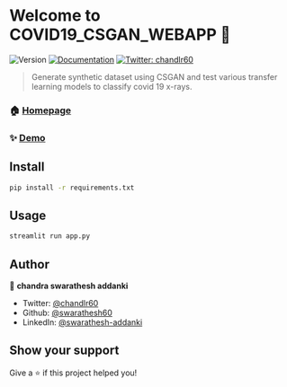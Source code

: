 # Welcome to COVID19_CSGAN_WEBAPP 👋
![Version](https://img.shields.io/badge/version-1-blue.svg?cacheSeconds=2592000)
[![Documentation](https://img.shields.io/badge/documentation-yes-brightgreen.svg)](https://github.com/streamlit/streamlit/blob/develop/README.md)
[![Twitter: chandlr60](https://img.shields.io/twitter/follow/chandlr60.svg?style=social)](https://twitter.com/chandlr60)

> Generate  synthetic dataset using CSGAN and test various transfer learning models to classify covid 19 x-rays.

### 🏠 [Homepage](http://34.222.84.229:8501)

### ✨ [Demo](http://34.222.84.229:8501)

## Install

```sh
pip install -r requirements.txt
```

## Usage

```sh
streamlit run app.py 
```

## Author

👤 **chandra swarathesh addanki**

* Twitter: [@chandlr60](https://twitter.com/chandlr60)
* Github: [@swarathesh60](https://github.com/swarathesh60)
* LinkedIn: [@swarathesh-addanki](https://linkedin.com/in/swarathesh-addanki)

## Show your support

Give a ⭐️ if this project helped you!


